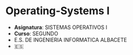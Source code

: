 # Operating-Systems I

* **Asignatura**: SISTEMAS OPERATIVOS I
* **Curso**: SEGUNDO
* E.S. DE INGENIERIA INFORMATICA ALBACETE
* :es:
